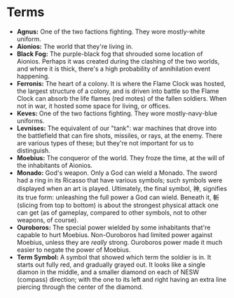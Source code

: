 # Terms

- **Agnus:** One of the two factions fighting. They wore mostly-white uniform. 
- **Aionios:** The world that they're living in. 
- **Black Fog:** The purple-black fog that shrouded some location of Aionios. Perhaps it was created during the clashing of the two worlds, and where it is thick, there's a high probability of annihilation event happening. 
- **Ferronis:** The heart of a colony. It is where the Flame Clock was hosted, the largest structure of a colony, and is driven into battle so the Flame Clock can absorb the life flames (red motes) of the fallen soldiers. When not in war, it hosted some space for living, or offices. 
- **Keves:** One of the two factions fighting. They wore mostly-navy-blue uniforms. 
- **Levnises:** The equivalent of our "tank": war machines that drove into the battlefield that can fire shots, missiles, or rays, at the enemy. There are various types of these; but they're not important for us to distinguish. 
- **Moebius:** The conqueror of the world. They froze the time, at the will of the inhabitants of Aionios. 
- **Monado:** God's weapon. Only a God can wield a Monado. The sword had a ring in its Ricasso that have various symbols; such symbols were displayed when an art is played. Ultimately, the final symbol, 神, signifies its true form: unleashing the full power a God can wield. Beneath it, 斬 (slicing from top to bottom) is about the strongest physical attack one can get (as of gameplay, compared to other symbols, not to other weapons, of course). 
- **Ouroboros:** The special power wielded by some inhabitants that're capable to hurt Moebius. Non-Ouroboros had limited power against Moebius, unless they are _really_ strong. Ouroboros power made it much easier to negate the power of Moebius. 
- **Term Symbol:** A symbol that showed which term the soldier is in. It starts out fully red, and gradually grayed out. It looks like a single diamon in the middle, and a smaller diamond on each of NESW (compass) direction; with the one to its left and right having an extra line piercing through the center of the diamond. 